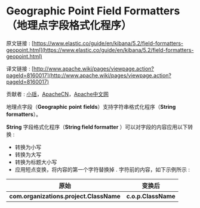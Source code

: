 # Geographic Point Field Formatters（地理点字段格式化程序）

原文链接 : [https://www.elastic.co/guide/en/kibana/5.2/field-formatters-geopoint.html](https://www.elastic.co/guide/en/kibana/5.2/field-formatters-geopoint.html)

译文链接 : [http://www.apache.wiki/pages/viewpage.action?pageId=8160017](http://www.apache.wiki/pages/viewpage.action?pageId=8160017)

贡献者 : [小瑶](/display/~chenyao)，[ApacheCN](/display/~apachecn)，[Apache中文网](/display/~apachechina)

地理点字段（**Geographic** **point** **fields**）支持字符串格式化程序（**String** **formatters**）。

**String** 字段格式化程序（**String field formatter** ）可以对字段的内容应用以下转换 : 

*   转换为小写
*   转换为大写
*   转换为标题大小写
*   应用短点变换，将内容的第一个字符替换掉 . 字符前的内容，如下示例所示 : 

| 原始 | 变换后 |
| --- | --- |
| **com.organizations.project.ClassName** | **c.o.p.ClassName** |